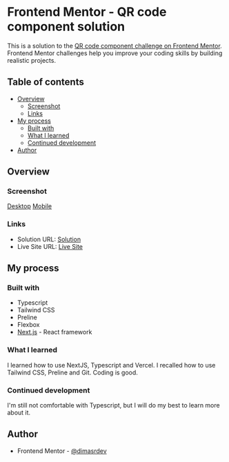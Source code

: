 # Frontend Mentor - QR code component solution

This is a solution to the [QR code component challenge on Frontend Mentor](https://www.frontendmentor.io/challenges/qr-code-component-iux_sIO_H). Frontend Mentor challenges help you improve your coding skills by building realistic projects.

## Table of contents

- [Overview](#overview)
  - [Screenshot](#screenshot)
  - [Links](#links)
- [My process](#my-process)
  - [Built with](#built-with)
  - [What I learned](#what-i-learned)
  - [Continued development](#continued-development)
- [Author](#author)

## Overview

### Screenshot

[Desktop](/qr-code-frontendmentor/images/desktop.png)
[Mobile](/qr-code-frontendmentor/images/mobile.png)

### Links

- Solution URL: [Solution](https://www.frontendmentor.io/solutions/responsive-qr-code-using-nextjs-QdWmqCTnSm)
- Live Site URL: [Live Site](https://qr-code-frontendmentor-deploy.vercel.app/)

## My process

### Built with

- Typescript
- Tailwind CSS
- Preline
- Flexbox
- [Next.js](https://nextjs.org/) - React framework

### What I learned

I learned how to use NextJS, Typescript and Vercel. I recalled how to use Tailwind CSS, Preline and Git. Coding is good.

### Continued development

I'm still not comfortable with Typescript, but I will do my best to learn more about it.

## Author

- Frontend Mentor - [@dimasrdev](https://www.frontendmentor.io/profile/dimasrdev)
